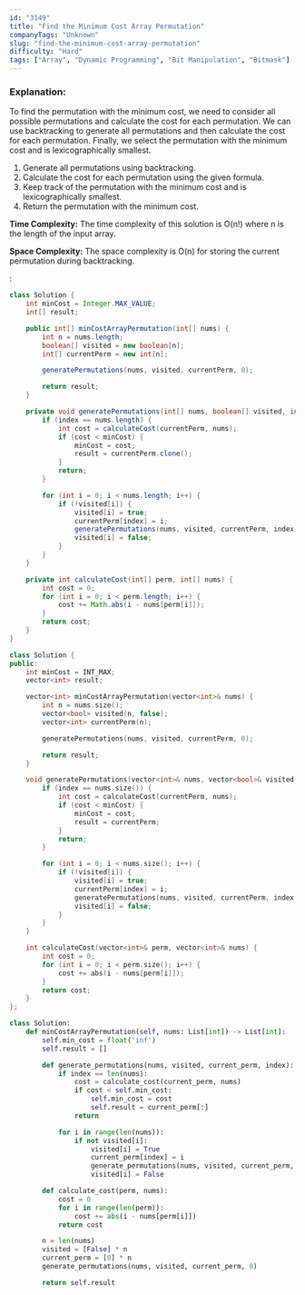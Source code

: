 ```yaml
---
id: "3149"
title: "Find the Minimum Cost Array Permutation"
companyTags: "Unknown"
slug: "find-the-minimum-cost-array-permutation"
difficulty: "Hard"
tags: ["Array", "Dynamic Programming", "Bit Manipulation", "Bitmask"]
---
```


### Explanation:
To find the permutation with the minimum cost, we need to consider all possible permutations and calculate the cost for each permutation. We can use backtracking to generate all permutations and then calculate the cost for each permutation. Finally, we select the permutation with the minimum cost and is lexicographically smallest.

1. Generate all permutations using backtracking.
2. Calculate the cost for each permutation using the given formula.
3. Keep track of the permutation with the minimum cost and is lexicographically smallest.
4. Return the permutation with the minimum cost.

**Time Complexity:**
The time complexity of this solution is O(n!) where n is the length of the input array.

**Space Complexity:**
The space complexity is O(n) for storing the current permutation during backtracking.

:

```java
class Solution {
    int minCost = Integer.MAX_VALUE;
    int[] result;

    public int[] minCostArrayPermutation(int[] nums) {
        int n = nums.length;
        boolean[] visited = new boolean[n];
        int[] currentPerm = new int[n];

        generatePermutations(nums, visited, currentPerm, 0);

        return result;
    }

    private void generatePermutations(int[] nums, boolean[] visited, int[] currentPerm, int index) {
        if (index == nums.length) {
            int cost = calculateCost(currentPerm, nums);
            if (cost < minCost) {
                minCost = cost;
                result = currentPerm.clone();
            }
            return;
        }

        for (int i = 0; i < nums.length; i++) {
            if (!visited[i]) {
                visited[i] = true;
                currentPerm[index] = i;
                generatePermutations(nums, visited, currentPerm, index + 1);
                visited[i] = false;
            }
        }
    }

    private int calculateCost(int[] perm, int[] nums) {
        int cost = 0;
        for (int i = 0; i < perm.length; i++) {
            cost += Math.abs(i - nums[perm[i]]);
        }
        return cost;
    }
}
```

```cpp
class Solution {
public:
    int minCost = INT_MAX;
    vector<int> result;

    vector<int> minCostArrayPermutation(vector<int>& nums) {
        int n = nums.size();
        vector<bool> visited(n, false);
        vector<int> currentPerm(n);

        generatePermutations(nums, visited, currentPerm, 0);

        return result;
    }

    void generatePermutations(vector<int>& nums, vector<bool>& visited, vector<int>& currentPerm, int index) {
        if (index == nums.size()) {
            int cost = calculateCost(currentPerm, nums);
            if (cost < minCost) {
                minCost = cost;
                result = currentPerm;
            }
            return;
        }

        for (int i = 0; i < nums.size(); i++) {
            if (!visited[i]) {
                visited[i] = true;
                currentPerm[index] = i;
                generatePermutations(nums, visited, currentPerm, index + 1);
                visited[i] = false;
            }
        }
    }

    int calculateCost(vector<int>& perm, vector<int>& nums) {
        int cost = 0;
        for (int i = 0; i < perm.size(); i++) {
            cost += abs(i - nums[perm[i]]);
        }
        return cost;
    }
};
```

```python
class Solution:
    def minCostArrayPermutation(self, nums: List[int]) -> List[int]:
        self.min_cost = float('inf')
        self.result = []

        def generate_permutations(nums, visited, current_perm, index):
            if index == len(nums):
                cost = calculate_cost(current_perm, nums)
                if cost < self.min_cost:
                    self.min_cost = cost
                    self.result = current_perm[:]
                return

            for i in range(len(nums)):
                if not visited[i]:
                    visited[i] = True
                    current_perm[index] = i
                    generate_permutations(nums, visited, current_perm, index + 1)
                    visited[i] = False

        def calculate_cost(perm, nums):
            cost = 0
            for i in range(len(perm)):
                cost += abs(i - nums[perm[i]])
            return cost

        n = len(nums)
        visited = [False] * n
        current_perm = [0] * n
        generate_permutations(nums, visited, current_perm, 0)

        return self.result
```